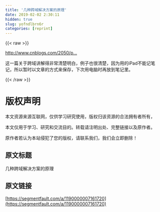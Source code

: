 ```yaml
---
title: '几种跨域解决方案的原理' 
date: 2019-02-02 2:30:11
hidden: true
slug: yofndlbrn6r
categories: [reprint]
---
```


{{< raw >}}

                    
<p><a href="http://www.cnblogs.com/2050/p/3191744.html" rel="nofollow noreferrer" target="_blank">http://www.cnblogs.com/2050/p...</a></p>
<p>这一篇关于跨域讲解得非常清楚明白，例子也很清楚，因为用的iPad不能记笔记，所以暂时以文章的方式来保存，下次用电脑时再放到笔记里。</p>

                
{{< /raw >}}

# 版权声明
本文资源来源互联网，仅供学习研究使用，版权归该资源的合法拥有者所有，

本文仅用于学习、研究和交流目的。转载请注明出处、完整链接以及原作者。

原作者若认为本站侵犯了您的版权，请联系我们，我们会立即删除！

## 原文标题
几种跨域解决方案的原理

## 原文链接
[https://segmentfault.com/a/1190000007161720](https://segmentfault.com/a/1190000007161720)

